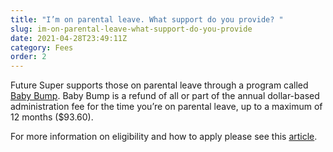 ```yaml
---
title: "I’m on parental leave. What support do you provide? "
slug: im-on-parental-leave-what-support-do-you-provide
date: 2021-04-28T23:49:11Z
category: Fees
order: 2
---
```


Future Super supports those on parental leave through a program called [Baby Bump](https://futuresuper.groovehq.com/help/what-is-baby-bump). Baby Bump is a refund of all or part of the annual dollar-based administration fee for the time you’re on parental leave, up to a maximum of 12 months ($93.60).

For more information on eligibility and how to apply please see this [article](https://www.futuresuper.com.au/baby-bump/).
